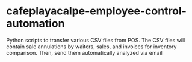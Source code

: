 # cafeplayacalpe-employee-control-automation
Python scripts to transfer various CSV files from POS. The CSV files will contain sale annulations by waiters, sales, and invoices for inventory comparison. Then, send them automatically analyzed via email
